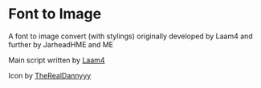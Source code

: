 # Font to Image
A font to image convert (with stylings) originally developed by Laam4 and further by JarheadHME and ME

Main script written by [Laam4](https://github.com/laam4)

Icon by [TheRealDannyyy](https://github.com/TheRealDannyyy)
